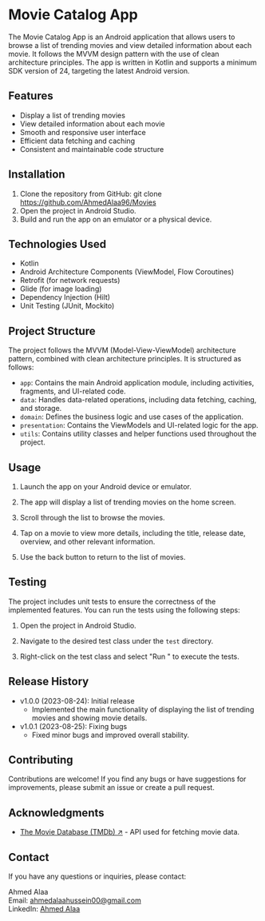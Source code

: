 # Movie Catalog App

The Movie Catalog App is an Android application that allows users to browse a list of trending movies and view detailed information about each movie. It follows the MVVM design pattern with the use of clean architecture principles. The app is written in Kotlin and supports a minimum SDK version of 24, targeting the latest Android version.

## Features

- Display a list of trending movies
- View detailed information about each movie
- Smooth and responsive user interface
- Efficient data fetching and caching
- Consistent and maintainable code structure


## Installation

1. Clone the repository from GitHub: git clone https://github.com/AhmedAlaa96/Movies
2. Open the project in Android Studio.
3. Build and run the app on an emulator or a physical device.

## Technologies Used

- Kotlin
- Android Architecture Components (ViewModel, Flow Coroutines)
- Retrofit (for network requests)
- Glide (for image loading)
- Dependency Injection (Hilt)
- Unit Testing (JUnit, Mockito)

## Project Structure

The project follows the MVVM (Model-View-ViewModel) architecture pattern, combined with clean architecture principles. It is structured as follows:

- `app`: Contains the main Android application module, including activities, fragments, and UI-related code.
- `data`: Handles data-related operations, including data fetching, caching, and storage.
- `domain`: Defines the business logic and use cases of the application.
- `presentation`: Contains the ViewModels and UI-related logic for the app.
- `utils`: Contains utility classes and helper functions used throughout the project.

## Usage

1. Launch the app on your Android device or emulator.

2. The app will display a list of trending movies on the home screen.

3. Scroll through the list to browse the movies.

4. Tap on a movie to view more details, including the title, release date, overview, and other relevant information.

5. Use the back button to return to the list of movies.

## Testing

The project includes unit tests to ensure the correctness of the implemented features. You can run the tests using the following steps:

1. Open the project in Android Studio.

2. Navigate to the desired test class under the `test` directory.

3. Right-click on the test class and select "Run <TestClass>" to execute the tests.

## Release History
- v1.0.0 (2023-08-24): Initial release 
  - Implemented the main functionality of displaying the list of trending movies and showing movie details. 
- v1.0.1 (2023-08-25): Fixing bugs
  - Fixed minor bugs and improved overall stability.

## Contributing

Contributions are welcome! If you find any bugs or have suggestions for improvements, please submit an issue or create a pull request.

## Acknowledgments

- [The Movie Database (TMDb) ↗](https://www.themoviedb.org/) - API used for fetching movie data.

## Contact

If you have any questions or inquiries, please contact:

Ahmed Alaa\
Email: ahmedalaahussein00@gmail.com\
LinkedIn: [Ahmed Alaa](https://www.linkedin.com/in/ahmed-alaa-hussein/)